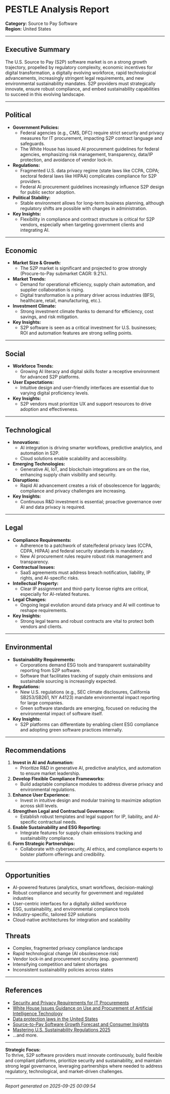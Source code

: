 # PESTLE Analysis Report  
**Category:** Source to Pay Software  
**Region:** United States

---

## Executive Summary
The U.S. Source to Pay (S2P) software market is on a strong growth trajectory, propelled by regulatory complexity, economic incentives for digital transformation, a digitally evolving workforce, rapid technological advancements, increasingly stringent legal requirements, and new environmental sustainability mandates. S2P providers must strategically innovate, ensure robust compliance, and embed sustainability capabilities to succeed in this evolving landscape.

---

## Political
- **Government Policies:**  
  - Federal agencies (e.g., CMS, DFC) require strict security and privacy measures for IT procurement, impacting S2P contract language and safeguards.
  - The White House has issued AI procurement guidelines for federal agencies, emphasizing risk management, transparency, data/IP protection, and avoidance of vendor lock-in.
- **Regulations:**  
  - Fragmented U.S. data privacy regime (state laws like CCPA, CDPA; sectoral federal laws like HIPAA) complicates compliance for S2P providers.
  - Federal AI procurement guidelines increasingly influence S2P design for public sector adoption.
- **Political Stability:**  
  - Stable environment allows for long-term business planning, although regulatory shifts are possible with changes in administration.
- **Key Insights:**  
  - Flexibility in compliance and contract structure is critical for S2P vendors, especially when targeting government clients and integrating AI.

---

## Economic
- **Market Size & Growth:**  
  - The S2P market is significant and projected to grow strongly (Procure-to-Pay submarket CAGR: 9.2%).
- **Market Trends:**  
  - Demand for operational efficiency, supply chain automation, and supplier collaboration is rising.
  - Digital transformation is a primary driver across industries (BFSI, healthcare, retail, manufacturing, etc.).
- **Investment Climate:**  
  - Strong investment climate thanks to demand for efficiency, cost savings, and risk mitigation.
- **Key Insights:**  
  - S2P software is seen as a critical investment for U.S. businesses; ROI and automation features are strong selling points.

---

## Social
- **Workforce Trends:**  
  - Growing AI literacy and digital skills foster a receptive environment for advanced S2P platforms.
- **User Expectations:**  
  - Intuitive design and user-friendly interfaces are essential due to varying digital proficiency levels.
- **Key Insights:**  
  - S2P vendors must prioritize UX and support resources to drive adoption and effectiveness.

---

## Technological
- **Innovations:**  
  - AI integration is driving smarter workflows, predictive analytics, and automation in S2P.
  - Cloud solutions enable scalability and accessibility.
- **Emerging Technologies:**  
  - Generative AI, IoT, and blockchain integrations are on the rise, enhancing supply chain visibility and security.
- **Disruptions:**  
  - Rapid AI advancement creates a risk of obsolescence for laggards; compliance and privacy challenges are increasing.
- **Key Insights:**  
  - Continuous R&D investment is essential; proactive governance over AI and data privacy is required.

---

## Legal
- **Compliance Requirements:**  
  - Adherence to a patchwork of state/federal privacy laws (CCPA, CDPA, HIPAA) and federal security standards is mandatory.
  - New AI procurement rules require robust risk management and transparency.
- **Contractual Issues:**  
  - SaaS agreements must address breach notification, liability, IP rights, and AI-specific risks.
- **Intellectual Property:**  
  - Clear IP assignment and third-party license rights are critical, especially for AI-related features.
- **Legal Changes:**  
  - Ongoing legal evolution around data privacy and AI will continue to reshape requirements.
- **Key Insights:**  
  - Strong legal teams and robust contracts are vital to protect both vendors and clients.

---

## Environmental
- **Sustainability Requirements:**  
  - Corporations demand ESG tools and transparent sustainability reporting from S2P software.
  - Software that facilitates tracking of supply chain emissions and sustainable sourcing is increasingly expected.
- **Regulations:**  
  - New U.S. regulations (e.g., SEC climate disclosures, California SB253/SB261, NY A4123) mandate environmental impact reporting for large companies.
  - Green software standards are emerging, focused on reducing the environmental impact of software itself.
- **Key Insights:**  
  - S2P platforms can differentiate by enabling client ESG compliance and adopting green software practices internally.

---

## Recommendations
1. **Invest in AI and Automation:**  
   - Prioritize R&D in generative AI, predictive analytics, and automation to ensure market leadership.
2. **Develop Flexible Compliance Frameworks:**  
   - Build adaptable compliance modules to address diverse privacy and environmental regulations.
3. **Enhance User Experience:**  
   - Invest in intuitive design and modular training to maximize adoption across skill levels.
4. **Strengthen Legal and Contractual Governance:**  
   - Establish robust templates and legal support for IP, liability, and AI-specific contractual needs.
5. **Enable Sustainability and ESG Reporting:**  
   - Integrate features for supply chain emissions tracking and sustainability compliance.
6. **Form Strategic Partnerships:**  
   - Collaborate with cybersecurity, AI ethics, and compliance experts to bolster platform offerings and credibility.

---

## Opportunities
- AI-powered features (analytics, smart workflows, decision-making)
- Robust compliance and security for government and regulated industries
- User-centric interfaces for a digitally skilled workforce
- ESG, sustainability, and environmental compliance tools
- Industry-specific, tailored S2P solutions
- Cloud-native architectures for integration and scalability

## Threats
- Complex, fragmented privacy compliance landscape
- Rapid technological change (AI obsolescence risk)
- Vendor lock-in and procurement scrutiny (esp. government)
- Intensifying competition and talent shortages
- Inconsistent sustainability policies across states

---

## References
- [Security and Privacy Requirements for IT Procurements](https://security.cms.gov/learn/security-and-privacy-requirements-it-procurements)
- [White House Issues Guidance on Use and Procurement of Artificial Intelligence Technology](https://www.ropesgray.com/en/insights/alerts/2025/04/white-house-issues-guidance-on-use-and-procurement-of-artificial-intelligence-technology)
- [Data protection laws in the United States](https://www.dlapiperdataprotection.com/index.html?t=law&c=US)
- [Source-to-Pay Software Growth Forecast and Consumer Insights](https://www.datainsightsmarket.com/reports/source-to-pay-software-499211)
- [Mastering U.S. Sustainability Regulations 2025](https://cse-net.org/mastering-us-sustainability-regulations-2025/)
- ...and more.

---

**Strategic Focus:**  
To thrive, S2P software providers must innovate continuously, build flexible and compliant platforms, prioritize security and sustainability, and maintain strong legal governance, leveraging partnerships where needed to address regulatory, technological, and market-driven challenges.

---
*Report generated on 2025-09-25 00:09:54*